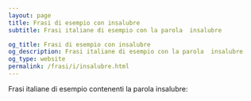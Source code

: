 ```yaml
---
layout: page
title: Frasi di esempio con insalubre 
subtitle: Frasi italiane di esempio con la parola  insalubre

og_title: Frasi di esempio con insalubre 
og_description: Frasi italiane di esempio con la parola  insalubre
og_type: website
permalink: /frasi/i/insalubre.html
---
```


Frasi italiane di esempio contenenti la parola insalubre:


